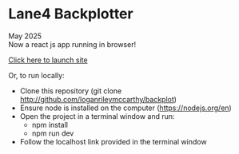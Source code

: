 # Lane4 Backplotter
May 2025  
Now a react js app running in browser!  

[Click here to launch site](https://loganrileymccarthy.github.io/backplot)  

Or, to run locally:  

+ Clone this repository (git clone http://github.com/loganrileymccarthy/backplot)
+ Ensure node is installed on the computer (https://nodejs.org/en)
+ Open the project in a terminal window and run:
  - npm install
  - npm run dev
+ Follow the localhost link provided in the terminal window
